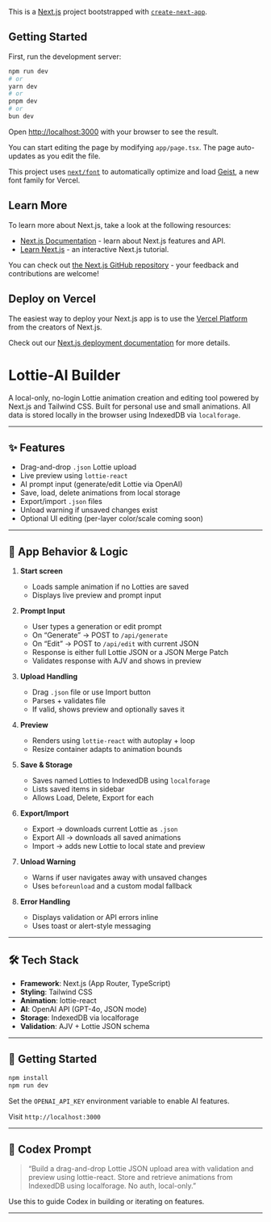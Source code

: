 This is a [Next.js](https://nextjs.org) project bootstrapped with [`create-next-app`](https://nextjs.org/docs/app/api-reference/cli/create-next-app).

## Getting Started

First, run the development server:

```bash
npm run dev
# or
yarn dev
# or
pnpm dev
# or
bun dev
```

Open [http://localhost:3000](http://localhost:3000) with your browser to see the result.

You can start editing the page by modifying `app/page.tsx`. The page auto-updates as you edit the file.

This project uses [`next/font`](https://nextjs.org/docs/app/building-your-application/optimizing/fonts) to automatically optimize and load [Geist](https://vercel.com/font), a new font family for Vercel.

## Learn More

To learn more about Next.js, take a look at the following resources:

- [Next.js Documentation](https://nextjs.org/docs) - learn about Next.js features and API.
- [Learn Next.js](https://nextjs.org/learn) - an interactive Next.js tutorial.

You can check out [the Next.js GitHub repository](https://github.com/vercel/next.js) - your feedback and contributions are welcome!

## Deploy on Vercel

The easiest way to deploy your Next.js app is to use the [Vercel Platform](https://vercel.com/new?utm_medium=default-template&filter=next.js&utm_source=create-next-app&utm_campaign=create-next-app-readme) from the creators of Next.js.

Check out our [Next.js deployment documentation](https://nextjs.org/docs/app/building-your-application/deploying) for more details.

# Lottie-AI Builder

A local-only, no-login Lottie animation creation and editing tool powered by Next.js and Tailwind CSS. Built for personal use and small animations. All data is stored locally in the browser using IndexedDB via `localforage`.

---

## ✨ Features

- Drag-and-drop `.json` Lottie upload
- Live preview using `lottie-react`
- AI prompt input (generate/edit Lottie via OpenAI)
- Save, load, delete animations from local storage
- Export/import `.json` files
- Unload warning if unsaved changes exist
- Optional UI editing (per-layer color/scale coming soon)

---

## 🔧 App Behavior & Logic

1. **Start screen**
   - Loads sample animation if no Lotties are saved
   - Displays live preview and prompt input

2. **Prompt Input**
   - User types a generation or edit prompt
   - On “Generate” → POST to `/api/generate`
   - On “Edit” → POST to `/api/edit` with current JSON
   - Response is either full Lottie JSON or a JSON Merge Patch
   - Validates response with AJV and shows in preview

3. **Upload Handling**
   - Drag `.json` file or use Import button
   - Parses + validates file
   - If valid, shows preview and optionally saves it

4. **Preview**
   - Renders using `lottie-react` with autoplay + loop
   - Resize container adapts to animation bounds

5. **Save & Storage**
   - Saves named Lotties to IndexedDB using `localforage`
   - Lists saved items in sidebar
   - Allows Load, Delete, Export for each

6. **Export/Import**
   - Export → downloads current Lottie as `.json`
   - Export All → downloads all saved animations
   - Import → adds new Lottie to local state and preview

7. **Unload Warning**
   - Warns if user navigates away with unsaved changes
   - Uses `beforeunload` and a custom modal fallback

8. **Error Handling**
   - Displays validation or API errors inline
   - Uses toast or alert-style messaging

---

## 🛠️ Tech Stack

- **Framework**: Next.js (App Router, TypeScript)
- **Styling**: Tailwind CSS
- **Animation**: lottie-react
- **AI**: OpenAI API (GPT-4o, JSON mode)
- **Storage**: IndexedDB via localforage
- **Validation**: AJV + Lottie JSON schema

---

## 🚀 Getting Started

```bash
npm install
npm run dev
```

Set the `OPENAI_API_KEY` environment variable to enable AI features.

Visit `http://localhost:3000`

---

## 🧠 Codex Prompt

> “Build a drag-and-drop Lottie JSON upload area with validation and preview using lottie-react. Store and retrieve animations from IndexedDB using localforage. No auth, local-only.”

Use this to guide Codex in building or iterating on features.

---